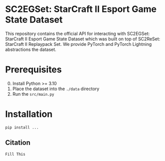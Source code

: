 # SC2EGSet: StarCraft II Esport Game State Dataset

This repository contains the official API for interacting with SC2EGSet: StarCraft II Esport Game State Dataset which was built on top of SC2ReSet: StarCraft II Replaypack Set. We provide PyTorch and PyTorch Lightning abstractions the dataset.

# Prerequisites

0. Install Python >= 3.10
1. Place the dataset into the ```./data``` directory
2. Run the ```src/main.py```


# Installation

```
pip install ...
```

## Citation

```
Fill This
```